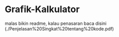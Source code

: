 # Grafik-Kalkulator

malas bikin readme, kalau penasaran baca disini (./Penjelasan%20Singkat%20tentang%20kode.pdf)
